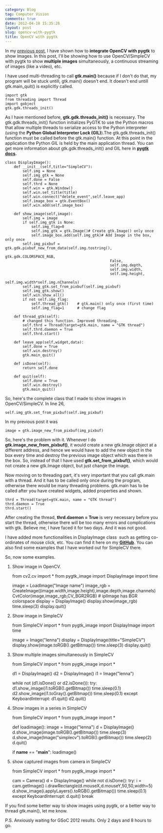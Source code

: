 ```yaml
---
category: Blog
tag: Computer Vision
comments: true
date: 2012-04-18 15:35:28
layout: post
slug: opencv-with-pygtk
title: OpenCV with pygtk
---
```


In my [previous post](http://jayrambhia.wordpress.com/2012/04/10/integrating-opencv-with-pygtk/), I have shown how to **integrate OpenCV with pygtk** to show images. In this post, I'll be showing how to use OpenCV/SimpleCV with pygtk to show **multiple images** simultaneously, a continuous streaming of images (like a video), etc.

I have used multi-threading to call **gtk.main()** because if I don't do that, my program will be stuck untill, gtk.main() doesn't end. It doesn't end untill gtk.main_quit() is explicitly called.

    
    import gtk
    from threading import Thread
    import gobject
    gtk.gdk.threads_init()




As I have mentioned before, **gtk.gdk.threads_init()** is necessary. The gtk.gdk.threads_init() function initializes PyGTK to use the Python macros that allow multiple threads to serialize access to the Python interpreter (using the **Python Global Interpreter Lock (GIL)**).The gtk.gdk.threads_init() function must be called before the gtk.main() function. At this point in the application the Python GIL is held by the main application thread. You can get more information about gtk.gdk.threads_init() and GIL here in **[pygtk docs](http://www.pygtk.org/docs/pygtk/gdk-functions.html#function-gdk--threads-init).**

    
    class DisplayImage():
        def __init__(self,title="SimpleCV"):
            self.img = None
            self.img_gtk = None
            self.done = False
            self.thrd = None
            self.win = gtk.Window()
            self.win.set_title(title)
            self.win.connect("delete_event",self.leave_app)
            self.image_box = gtk.EventBox()
            self.win.add(self.image_box)
      
        def show_image(self,image):
            self.img = image
            if self.img_gtk is None:
                self.img_flag=0
                self.img_gtk = gtk.Image()# Create gtk.Image() only once
                self.image_box.add(self.img_gtk)# Add Image in the box, only once
            self.img_pixbuf = gtk.gdk.pixbuf_new_from_data(self.img.tostring(),
                                                    gtk.gdk.COLORSPACE_RGB,
                                                    False,
                                                    self.img.depth,
                                                    self.img.width,
                                                    self.img.height,
                                                    self.img.width*self.img.nChannels)
            self.img_gtk.set_from_pixbuf(self.img_pixbuf)
            self.img_gtk.show()
            self.win.show_all()
            if not self.img_flag:
                self.thread_gtk()    # gtk.main() only once (first time)
                self.img_flag=1      # change flag
            
        def thread_gtk(self):
            # changed this function. Improved threading.
            self.thrd = Thread(target=gtk.main, name = "GTK thread")
            self.thrd.daemon = True
            self.thrd.start()
        
        def leave_app(self,widget,data):
            self.done = True
            self.win.destroy()
            gtk.main_quit()
    
        def isDone(self):
            return self.done
        
        def quit(self):
            self.done = True
            self.win.destroy()
            gtk.main_quit()
    




So, here's the complete class that I made to show images in OpenCV/SimpleCV.
In line 26,

    
    self.img_gtk.set_from_pixbuf(self.img_pixbuf)





In my previous post it was

    
    image = gtk.image_new_from_pixbuf(img_pixbuf)





So, here's the problem with it. Whenever I do **gtk.image_new_from_pixbuf()**, it would create a new gtk.Image object at a different address, and hence we would have to add the new object in the box every time and destroy the previous image object which was there in the box. So, instead of that I have used **gtk.set_from_pixbuf()**, which would not create a new gtk.Image object, but just change the image.

Now moving on to threading part, it's very important that you call gtk.main with a thread. And it has to be called only once during the program, otherwise there would be many threading problems. gtk.main has to be called after you have created widgets, added properties and shown.

    
    thrd = Thread(target=gtk.main, name = "GTK thread")
    thrd.daemon = True
    thrd.start()




After creating the thread, **thrd.daemon = True** is very necessary before you start the thread, otherwise there will be too many errors and complications with gtk. Believe me, I have faced it for two days. And it was not good.

I have added more functionalities in DisplayImage class  such as getting co-ordinates of mouse click, etc. You can find it here on my **[GitHub](https://github.com/jayrambhia/SimpleCVexamples/tree/master/pygtk_image)**. You can also find some examples that I have worked out for SimpleCV there.

So, now some examples.
1. Show image in OpenCV.

    
    from cv2.cv import *
    from pygtk_image import DisplayImage
    import time
    
    image = LoadImage("Image name")
    image_rgb = CreateImage((image.width,image.height),image.depth,image.channels)
    CvtColor(image,image_rgb,CV_BGR2RGB) # iplImage has BGR colorspace
    display = DisplayImage()
    display.show(image_rgb)
    time.sleep(3)
    display.quit()




2. Show image in SimpleCV

    
    from SimpleCV import *
    from pygtk_image import DisplayImage
    import time
    
    image = Image("lenna")
    display = DisplayImage(title="SimpleCV")
    display.show(image.toRGB().getBitmap())
    time.sleep(3)
    display.quit()




3. Show multiple images simultaneously in SimpleCV
    
    from SimpleCV import *
    from pygtk_image import *
    
    d1 = DisplayImage()
    d2 = DisplayImage()
    i1 = Image("lenna")
    
    while not (d1.isDone() or d2.isDone()):
        try:
            d1.show_image(i1.toRGB().getBitmap())
            time.sleep(0.1)
            d2.show_image(i1.toGray().getBitmap())
            time.sleep(0.1)
        except KeyboardInterrupt:
            d1.quit()
            d2.quit()




4. Show images in a series in SimpleCV
    
    from SimpleCV import *
    from pygtk_image import *
    
    def loadimage():
        image = Image("lenna")
        d = DisplayImage()
        d.show_image(image.toRGB().getBitmap())
        time.sleep(3)
        d.show_image(Image("simplecv").toRGB().getBitmap())
        time.sleep(2)
        d.quit()
    
    if __name__ == "__main__":
        loadimage()




5. show captured images from camera in SimpleCV
    
    from SimpleCV import *
    from pygtk_image import *
    
    cam = Camera()
    d = DisplayImage()
    while not d.isDone():
        try:
            i = cam.getImage()
            i.drawRectangle(d.mouseX,d.mouseY,50,50,width=5)
            d.show_image(i.applyLayers().toRGB().getBitmap())
            time.sleep(0.1)
        except KeyboardInterrupt:
            d.quit()
            break




If you find some better way to show images using pygtk, or a better way to thread gtk.main(), let me know.

P.S. Anxiously waiting for GSoC 2012 results. Only 2 days and 8 hours to go.
